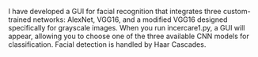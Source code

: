I have developed a GUI for facial recognition that integrates three custom-trained networks: AlexNet, VGG16, and a modified VGG16 designed specifically for grayscale images.
When you run incercare1.py, a GUI will appear, allowing you to choose one of the three available CNN models for classification.
Facial detection is handled by Haar Cascades.


